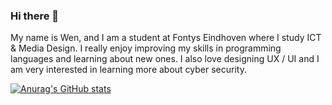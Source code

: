 ### Hi there 👋

My name is Wen, and I am a student at Fontys Eindhoven where I study ICT & Media Design. I really enjoy improving my skills in programming languages and learning about new ones.
I also love designing UX / UI and I am very interested in learning more about cyber security. 

[![Anurag's GitHub stats](https://github-readme-stats.vercel.app/api?username=wendelaQuist)](https://github.com/anuraghazra/github-readme-stats)
